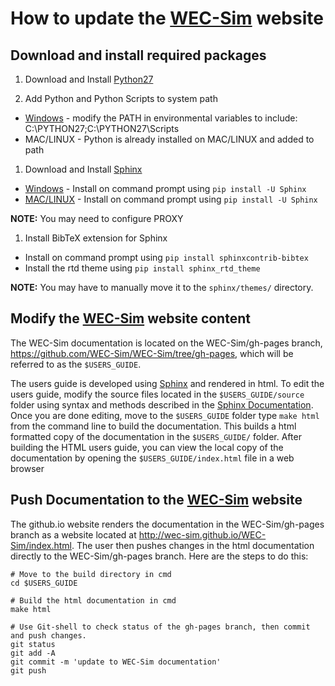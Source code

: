 
# How to update the [WEC-Sim](http://wec-sim.github.io/WEC-Sim) website

## Download and install required packages
1. Download and Install [Python27](https://www.python.org/downloads/)

1. Add Python and Python Scripts to system path
  * [Windows](http://stackoverflow.com/questions/3701646/how-to-add-to-the-pythonpath-in-windows-7) - modify the PATH in environmental variables to include: C:\PYTHON27;C:\PYTHON27\Scripts 
  * MAC/LINUX -  Python is already installed on MAC/LINUX and added to path

1. Download and Install [Sphinx](http://www.sphinx-doc.org/en/stable/index.html)
  * [Windows](http://sphinx-doc.org/latest/install.html#windows-install-python-and-sphinx) - Install on command prompt using ``pip install -U Sphinx``
  * [MAC/LINUX](http://www.sphinx-doc.org/en/stable/install.html#mac-os-x-install-sphinx-using-macports) - Install on command prompt using ``pip install -U Sphinx``

 **NOTE:** You may need to configure PROXY

1. Install BibTeX extension for Sphinx
  * Install on command prompt using ``pip install sphinxcontrib-bibtex``
  * Install the rtd theme using ``pip install sphinx_rtd_theme``
 
 **NOTE:** You may have to manually move it to the ``sphinx/themes/`` directory.

## Modify the [WEC-Sim](http://wec-sim.github.io/WEC-Sim) website content
The WEC-Sim documentation is located on the WEC-Sim/gh-pages branch, https://github.com/WEC-Sim/WEC-Sim/tree/gh-pages, which will be referred to as the ``$USERS_GUIDE``.

The users guide is developed using [Sphinx](http://sphinx-doc.org/) and rendered in html. To edit  the users guide, modify the source files located in the ``$USERS_GUIDE/source`` folder using syntax and methods described in the [Sphinx Documentation](http://sphinx-doc.org/contents.html). Once you are done editing, move to the ``$USERS_GUIDE`` folder type ``make html`` from the command line to build the documentation. This builds a html formatted copy of the documentation in the ``$USERS_GUIDE/`` folder. After building the HTML users guide, you can view the local copy of the documentation by opening the ``$USERS_GUIDE/index.html`` file in a web browser

## Push Documentation to the [WEC-Sim](http://wec-sim.github.io/WEC-Sim) website
The github.io website renders the documentation in the WEC-Sim/gh-pages branch as a website located at http://wec-sim.github.io/WEC-Sim/index.html. The user then pushes changes in the html documentation directly to the WEC-Sim/gh-pages branch. Here are the steps to do this:

  ```Shell
  # Move to the build directory in cmd
  cd $USERS_GUIDE

  # Build the html documentation in cmd
  make html

  # Use Git-shell to check status of the gh-pages branch, then commit and push changes. 
  git status
  git add -A
  git commit -m 'update to WEC-Sim documentation'
  git push
  ```

